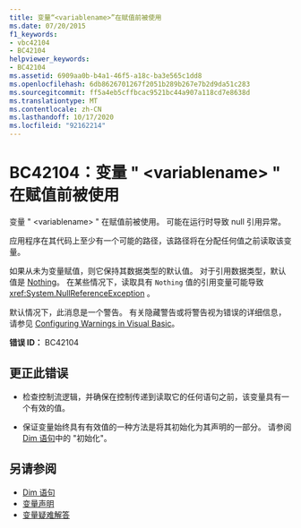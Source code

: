 ```yaml
---
title: 变量“<variablename>”在赋值前被使用
ms.date: 07/20/2015
f1_keywords:
- vbc42104
- BC42104
helpviewer_keywords:
- BC42104
ms.assetid: 6909aa0b-b4a1-46f5-a18c-ba3e565c1dd8
ms.openlocfilehash: 6db8626701267f2051b289b267e7b2d9da51c283
ms.sourcegitcommit: ff5a4eb5cffbcac9521bc44a907a118cd7e8638d
ms.translationtype: MT
ms.contentlocale: zh-CN
ms.lasthandoff: 10/17/2020
ms.locfileid: "92162214"
---
```

# <a name="bc42104-variable-variablename-is-used-before-it-has-been-assigned-a-value"></a>BC42104：变量 " \<variablename> " 在赋值前被使用

变量 " \<variablename> " 在赋值前被使用。 可能在运行时导致 null 引用异常。

 应用程序在其代码上至少有一个可能的路径，该路径将在分配任何值之前读取该变量。

 如果从未为变量赋值，则它保持其数据类型的默认值。 对于引用数据类型，默认值是 [Nothing](../nothing.md)。 在某些情况下，读取具有 `Nothing` 值的引用变量可能导致 <xref:System.NullReferenceException> 。

 默认情况下，此消息是一个警告。 有关隐藏警告或将警告视为错误的详细信息，请参见 [Configuring Warnings in Visual Basic](/visualstudio/ide/configuring-warnings-in-visual-basic)。

 **错误 ID：** BC42104

## <a name="to-correct-this-error"></a>更正此错误

- 检查控制流逻辑，并确保在控制传递到读取它的任何语句之前，该变量具有一个有效的值。

- 保证变量始终具有有效值的一种方法是将其初始化为其声明的一部分。 请参阅 [Dim 语句](../statements/dim-statement.md)中的 "初始化"。

## <a name="see-also"></a>另请参阅

- [Dim 语句](../statements/dim-statement.md)
- [变量声明](../../programming-guide/language-features/variables/variable-declaration.md)
- [变量疑难解答](../../programming-guide/language-features/variables/troubleshooting-variables.md)
